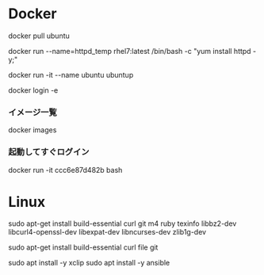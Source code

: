 # Docker

docker pull ubuntu

docker run --name=httpd_temp rhel7:latest /bin/bash -c "yum install httpd -y;"

docker run -it --name ubuntu ubuntup

docker login -e

### イメージ一覧
docker images

### 起動してすぐログイン
docker run -it ccc6e87d482b bash


# Linux

sudo apt-get install build-essential curl git m4 ruby texinfo libbz2-dev libcurl4-openssl-dev libexpat-dev libncurses-dev zlib1g-dev

sudo apt-get install build-essential curl file git

sudo apt install -y xclip
sudo apt install -y ansible
